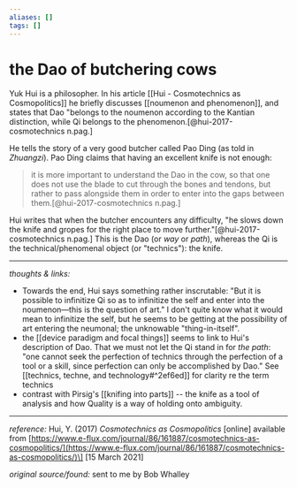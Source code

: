 ```yaml
---
aliases: []
tags: []
---
```


# the Dao of butchering cows

Yuk Hui is a philosopher. In his article [[Hui - Cosmotechnics as Cosmopolitics]] he briefly discusses [[noumenon and phenomenon]], and states that Dao "belongs to the noumenon according to the Kantian distinction, while Qi belongs to the phenomenon.[@hui-2017-cosmotechnics n.pag.]

He tells the story of a very good butcher called Pao Ding (as told in _Zhuangzi_). Pao Ding claims that having an excellent knife is not enough:

>it is more important to understand the Dao in the cow, so that one does not use the blade to cut through the bones and tendons, but rather to pass alongside them in order to enter into the gaps between them.[@hui-2017-cosmotechnics n.pag.]

Hui writes that when the butcher encounters any difficulty, "he slows down the knife and gropes for the right place to move further."[@hui-2017-cosmotechnics n.pag.] This is the Dao (or _way_ or _path_), whereas the Qi is the technical/phenomenal object (or "technics"): the knife.

---

_thoughts & links:_

- Towards the end, Hui says something rather inscrutable: "But it is possible to infinitize Qi so as to infinitize the self and enter into the noumenon—this is the question of art." I don't quite know what it would mean to infinitize the self, but he seems to be getting at the possibility of art entering the neumonal; the unknowable "thing-in-itself".
- the [[device paradigm and focal things]] seems to link to Hui's description of Dao. That we must not let the Qi stand in for _the path_: "one cannot seek the perfection of technics through the perfection of a tool or a skill, since perfection can only be accomplished by Dao." See [[technics, techne, and technology#^2ef6ed]] for clarity re the term technics
- contrast with Pirsig's [[knifing into parts]] -- the knife as a tool of analysis and how Quality is a way of holding onto ambiguity.



---

_reference:_ Hui, Y. (2017) _Cosmotechnics as Cosmopolitics_ \[online\] available from [https://www.e-flux.com/journal/86/161887/cosmotechnics-as-cosmopolitics/](https://www.e-flux.com/journal/86/161887/cosmotechnics-as-cosmopolitics/)\] \[15 March 2021\]

_original source/found:_ sent to me by Bob Whalley